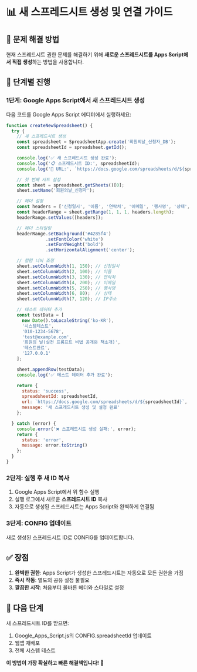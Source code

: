 # 📊 새 스프레드시트 생성 및 연결 가이드

## 🎯 문제 해결 방법

현재 스프레드시트 권한 문제를 해결하기 위해 **새로운 스프레드시트를 Apps Script에서 직접 생성**하는 방법을 사용합니다.

## 🚀 단계별 진행

### 1단계: Google Apps Script에서 새 스프레드시트 생성

다음 코드를 Google Apps Script 에디터에서 실행하세요:

```javascript
function createNewSpreadsheet() {
  try {
    // 새 스프레드시트 생성
    const spreadsheet = SpreadsheetApp.create('회원의날_신청자_DB');
    const spreadsheetId = spreadsheet.getId();

    console.log('✅ 새 스프레드시트 생성 완료');
    console.log('📋 스프레드시트 ID:', spreadsheetId);
    console.log('🔗 URL:', `https://docs.google.com/spreadsheets/d/${spreadsheetId}`);

    // 첫 번째 시트 설정
    const sheet = spreadsheet.getSheets()[0];
    sheet.setName('회원의날_신청자');

    // 헤더 설정
    const headers = ['신청일시', '이름', '연락처', '이메일', '행사명', '상태', 'IP주소'];
    const headerRange = sheet.getRange(1, 1, 1, headers.length);
    headerRange.setValues([headers]);

    // 헤더 스타일링
    headerRange.setBackground('#4285f4')
               .setFontColor('white')
               .setFontWeight('bold')
               .setHorizontalAlignment('center');

    // 컬럼 너비 조정
    sheet.setColumnWidth(1, 150); // 신청일시
    sheet.setColumnWidth(2, 100); // 이름
    sheet.setColumnWidth(3, 130); // 연락처
    sheet.setColumnWidth(4, 200); // 이메일
    sheet.setColumnWidth(5, 250); // 행사명
    sheet.setColumnWidth(6, 80);  // 상태
    sheet.setColumnWidth(7, 120); // IP주소

    // 테스트 데이터 추가
    const testData = [
      new Date().toLocaleString('ko-KR'),
      '시스템테스트',
      '010-1234-5678',
      'test@example.com',
      '회원의 날(실전 프롬프트 비법 공개와 책소개)',
      '테스트완료',
      '127.0.0.1'
    ];

    sheet.appendRow(testData);
    console.log('✅ 테스트 데이터 추가 완료');

    return {
      status: 'success',
      spreadsheetId: spreadsheetId,
      url: `https://docs.google.com/spreadsheets/d/${spreadsheetId}`,
      message: '새 스프레드시트 생성 및 설정 완료'
    };

  } catch (error) {
    console.error('❌ 스프레드시트 생성 실패:', error);
    return {
      status: 'error',
      message: error.toString()
    };
  }
}
```

### 2단계: 실행 후 새 ID 복사

1. Google Apps Script에서 위 함수 실행
2. 실행 로그에서 새로운 **스프레드시트 ID** 복사
3. 자동으로 생성된 스프레드시트는 Apps Script와 완벽하게 연결됨

### 3단계: CONFIG 업데이트

새로 생성된 스프레드시트 ID로 CONFIG를 업데이트합니다.

## ✅ 장점

1. **완벽한 권한**: Apps Script가 생성한 스프레드시트는 자동으로 모든 권한을 가짐
2. **즉시 작동**: 별도의 공유 설정 불필요
3. **깔끔한 시작**: 처음부터 올바른 헤더와 스타일로 설정

## 🎯 다음 단계

새 스프레드시트 ID를 받으면:
1. Google_Apps_Script.js의 CONFIG.spreadsheetId 업데이트
2. 웹앱 재배포
3. 전체 시스템 테스트

**이 방법이 가장 확실하고 빠른 해결책입니다!** 🚀